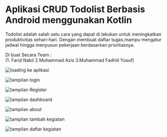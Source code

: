 # Aplikasi CRUD Todolist Berbasis Android menggunakan Kotlin

Todolist adalah salah satu cara yang dapat di lakukan untuk meningkatkan produktivitas sehari-hari. Dengan membuat daftar tugas,mampu mengatur jadwal hingga menyusun pekerjaan berdasarkan prioritasnya.<br>

Di buat Secara Team : <br>
(1. Farid Nabil 2.Muhammad Azis  3.Muhammad Fadhiil Yusuf) <br>

![loading ke aplikasi](https://user-images.githubusercontent.com/100406459/197551167-473ff1e1-f13e-4590-ae65-7d4a41e16282.jpeg)

![tampilan login](https://user-images.githubusercontent.com/100406459/197551772-d912720f-6200-4540-b1e7-9d2cf99c0c75.jpeg)

![tampilan Register](https://user-images.githubusercontent.com/100406459/197552077-eb86cbbc-19e6-4aea-a299-90146707a62d.jpeg)

![tampilan dashboard](https://user-images.githubusercontent.com/100406459/197552488-7531f874-0cf6-482e-a5d3-6e149f5a72f3.jpeg)

![tampilan about](https://user-images.githubusercontent.com/100406459/197552905-ac10392e-18a4-49f1-b4fc-485d23a0c500.jpeg)

![tampilan tambah kegiatan](https://user-images.githubusercontent.com/100406459/197553279-43500d92-60f7-4762-9bc6-88ef18ed5e9f.jpeg)

![tampilan daftar kegiatan](https://user-images.githubusercontent.com/100406459/197553673-68ffc57b-d30d-42a9-8add-baa134b9fb81.jpeg)



